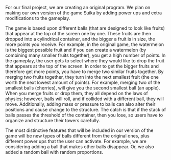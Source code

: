 For our final project, we are creating an original program. We plan on making our own version of the game Suika by adding power ups and extra modifications to the gameplay. 

The game is based upon different balls (that are designed to look like fruits) that appear at the top of the screen one by one. These fruits are then dropped into a cylindrical container, and the bigger a fruit is in size, the more points you receive. For example, in the original game, the watermelon is the biggest possible fruit and if you can create a watermelon (by combining many smaller fruits together), you get a high number of points. In the gameplay, the user gets to select where they would like to drop the fruit that appears at the top of the screen. In order to get the bigger fruits and therefore get more points, you have to merge two similar fruits together. By merging two fruits together, they turn into the next smallest fruit (the one worth the next lowest amount of points). For example, merging two of the smallest balls (cherries), will give you the second smallest ball (an apple). When you merge fruits or drop them, they all depend on the laws of physics; however, balls will roll, and if collided with a different ball, they will move. Additionally, adding mass or pressure to balls can also alter their positions and cause change to the structure. The catch is that if the stack of balls passes the threshold of the container, then you lose, so users have to organize and structure their towers carefully. 

The most distinctive features that will be included in our version of the game will be new types of balls different from the original ones, plus different power ups that the user can activate. For example, we are considering adding a ball that makes other balls disappear. Or, we also added a random ball with random proportions. 

